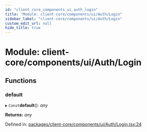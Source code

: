 ```yaml
---
id: "client_core_components_ui_auth_login"
title: "Module: client-core/components/ui/Auth/Login"
sidebar_label: "client-core/components/ui/Auth/Login"
custom_edit_url: null
hide_title: true
---
```


# Module: client-core/components/ui/Auth/Login

## Functions

### default

▸ `Const`**default**(): *any*

**Returns:** *any*

Defined in: [packages/client-core/components/ui/Auth/Login.tsx:24](https://github.com/xr3ngine/xr3ngine/blob/5a0f83ed8/packages/client-core/components/ui/Auth/Login.tsx#L24)
